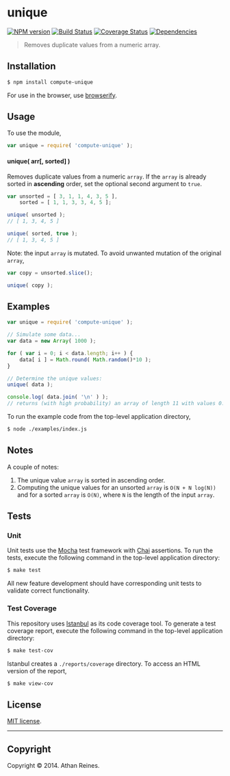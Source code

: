 unique
===
[![NPM version][npm-image]][npm-url] [![Build Status][travis-image]][travis-url] [![Coverage Status][coveralls-image]][coveralls-url] [![Dependencies][dependencies-image]][dependencies-url]

> Removes duplicate values from a numeric array.


## Installation

``` bash
$ npm install compute-unique
```

For use in the browser, use [browserify](https://github.com/substack/node-browserify).


## Usage

To use the module,

``` javascript
var unique = require( 'compute-unique' );
```

#### unique( arr[, sorted] )

Removes duplicate values from a numeric `array`. If the `array` is already sorted in __ascending__ order, set the optional second argument to `true`.

``` javascript
var unsorted = [ 3, 1, 1, 4, 3, 5 ],
	sorted = [ 1, 1, 3, 3, 4, 5 ];

unique( unsorted );
// [ 1, 3, 4, 5 ]

unique( sorted, true );
// [ 1, 3, 4, 5 ]
```

Note: the input `array` is mutated. To avoid unwanted mutation of the original `array`,

``` javascript
var copy = unsorted.slice();

unique( copy );
```


## Examples

``` javascript
var unique = require( 'compute-unique' );

// Simulate some data...
var data = new Array( 1000 );

for ( var i = 0; i < data.length; i++ ) {
	data[ i ] = Math.round( Math.random()*10 );
}

// Determine the unique values:
unique( data );

console.log( data.join( '\n' ) );
// returns (with high probability) an array of length 11 with values 0:1:10
```

To run the example code from the top-level application directory,

``` bash
$ node ./examples/index.js
```


## Notes

A couple of notes:

1. 	The unique value `array` is sorted in ascending order.
2. 	Computing the unique values for an unsorted `array` is `O(N + N log(N))` and for a sorted `array` is `O(N)`, where `N` is the length of the input `array`.


## Tests

### Unit

Unit tests use the [Mocha](http://mochajs.org/) test framework with [Chai](http://chaijs.com) assertions. To run the tests, execute the following command in the top-level application directory:

``` bash
$ make test
```

All new feature development should have corresponding unit tests to validate correct functionality.


### Test Coverage

This repository uses [Istanbul](https://github.com/gotwarlost/istanbul) as its code coverage tool. To generate a test coverage report, execute the following command in the top-level application directory:

``` bash
$ make test-cov
```

Istanbul creates a `./reports/coverage` directory. To access an HTML version of the report,

``` bash
$ make view-cov
```


## License

[MIT license](http://opensource.org/licenses/MIT). 


---
## Copyright

Copyright &copy; 2014. Athan Reines.


[npm-image]: http://img.shields.io/npm/v/compute-unique.svg
[npm-url]: https://npmjs.org/package/compute-unique

[travis-image]: http://img.shields.io/travis/compute-io/unique/master.svg
[travis-url]: https://travis-ci.org/compute-io/unique

[coveralls-image]: https://img.shields.io/coveralls/compute-io/unique/master.svg
[coveralls-url]: https://coveralls.io/r/compute-io/unique?branch=master

[dependencies-image]: http://img.shields.io/david/compute-io/unique.svg
[dependencies-url]: https://david-dm.org/compute-io/unique

[dev-dependencies-image]: http://img.shields.io/david/dev/compute-io/unique.svg
[dev-dependencies-url]: https://david-dm.org/dev/compute-io/unique

[github-issues-image]: http://img.shields.io/github/issues/compute-io/unique.svg
[github-issues-url]: https://github.com/compute-io/unique/issues

